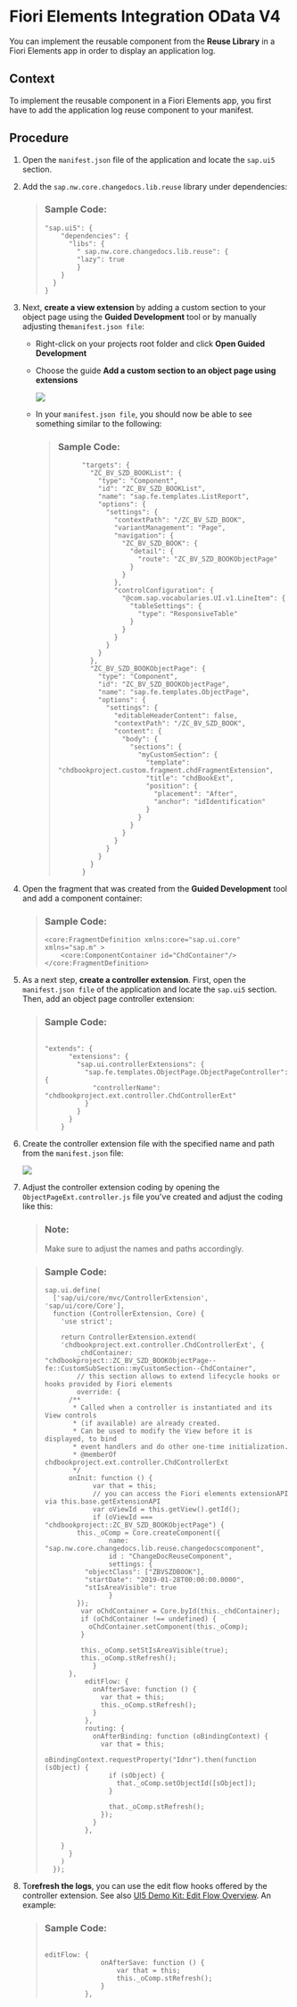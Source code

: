 <!-- loio9be64407119e4765942085663048b870 -->

# Fiori Elements Integration OData V4

You can implement the reusable component from the **Reuse Library** in a Fiori Elements app in order to display an application log.



<a name="loio9be64407119e4765942085663048b870__section_cfw_vr5_lfc"/>

## Context

To implement the reusable component in a Fiori Elements app, you first have to add the application log reuse component to your manifest.



<a name="loio9be64407119e4765942085663048b870__section_z5j_xr5_lfc"/>

## Procedure

1.  Open the `manifest.json` file of the application and locate the `sap.ui5` section.
2.  Add the `sap.nw.core.changedocs.lib.reuse` library under dependencies:

    > ### Sample Code:  
    > ```
    > "sap.ui5": {
    >     "dependencies": {
    >       "libs": {
    >         " sap.nw.core.changedocs.lib.reuse": {
    >         "lazy": true
    >         }
    >     }
    >   }
    > }
    > 
    > ```

3.  Next, **create a view extension** by adding a custom section to your object page using the **Guided Development** tool or by manually adjusting the`manifest.json file`:
    -   Right-click on your projects root folder and click **Open Guided Development**
    -   Choose the guide **Add a custom section to an object page using extensions**

        ![](images/Custom_Section_61b8b0f.png)

    -   In your `manifest.json file`, you should now be able to see something similar to the following:

        > ### Sample Code:  
        > ```
        >       "targets": {
        >         "ZC_BV_SZD_BOOKList": {
        >           "type": "Component",
        >           "id": "ZC_BV_SZD_BOOKList",
        >           "name": "sap.fe.templates.ListReport",
        >           "options": {
        >             "settings": {
        >               "contextPath": "/ZC_BV_SZD_BOOK",
        >               "variantManagement": "Page",
        >               "navigation": {
        >                 "ZC_BV_SZD_BOOK": {
        >                   "detail": {
        >                     "route": "ZC_BV_SZD_BOOKObjectPage"
        >                   }
        >                 }
        >               },
        >               "controlConfiguration": {
        >                 "@com.sap.vocabularies.UI.v1.LineItem": {
        >                   "tableSettings": {
        >                     "type": "ResponsiveTable"
        >                   }
        >                 }
        >               }
        >             }
        >           }
        >         },
        >         "ZC_BV_SZD_BOOKObjectPage": {
        >           "type": "Component",
        >           "id": "ZC_BV_SZD_BOOKObjectPage",
        >           "name": "sap.fe.templates.ObjectPage",
        >           "options": {
        >             "settings": {
        >               "editableHeaderContent": false,
        >               "contextPath": "/ZC_BV_SZD_BOOK",
        >               "content": {
        >                 "body": {
        >                   "sections": {
        >                     "myCustomSection": {
        >                       "template": "chdbookproject.custom.fragment.chdFragmentExtension",
        >                       "title": "chdBookExt",
        >                       "position": {
        >                         "placement": "After",
        >                         "anchor": "idIdentification"
        >                       }
        >                     }
        >                   }
        >                 }
        >               }
        >             }
        >           }
        >         }
        >       }
        > 
        > ```


4.  Open the fragment that was created from the **Guided Development** tool and add a component container:

    > ### Sample Code:  
    > ```
    > <core:FragmentDefinition xmlns:core="sap.ui.core" xmlns="sap.m" >
    >     <core:ComponentContainer id="ChdContainer"/>
    > </core:FragmentDefinition>
    > 
    > ```

5.  As a next step, **create a controller extension**. First, open the `manifest.json file` of the application and locate the `sap.ui5` section. Then, add an object page controller extension:

    > ### Sample Code:  
    > ```
    > 
    > "extends": {
    >       "extensions": {
    >         "sap.ui.controllerExtensions": {
    >           "sap.fe.templates.ObjectPage.ObjectPageController": {
    >             "controllerName": "chdbookproject.ext.controller.ChdControllerExt"
    >           }
    >         }
    >       }
    >     }
    > 
    > ```

6.  Create the controller extension file with the specified name and path from the `manifest.json` file:

    ![](images/Extension_file_ceb5ed6.png)

7.  Adjust the controller extension coding by opening the `ObjectPageExt.controller.js` file you've created and adjust the coding like this:

    > ### Note:  
    > Make sure to adjust the names and paths accordingly.

    > ### Sample Code:  
    > ```
    > sap.ui.define(
    >   ['sap/ui/core/mvc/ControllerExtension', 'sap/ui/core/Core'],
    >   function (ControllerExtension, Core) {
    >     'use strict';
    > 
    >     return ControllerExtension.extend(
    >     'chdbookproject.ext.controller.ChdControllerExt', {
    >         _chdContainer: "chdbookproject::ZC_BV_SZD_BOOKObjectPage--fe::CustomSubSection::myCustomSection--ChdContainer",
    >         // this section allows to extend lifecycle hooks or hooks provided by Fiori elements
    >         override: {
    >       /**
    >        * Called when a controller is instantiated and its View controls
    >        * (if available) are already created.
    >        * Can be used to modify the View before it is displayed, to bind
    >        * event handlers and do other one-time initialization.
    >        * @memberOf chdbookproject.ext.controller.ChdControllerExt
    >        */
    >       onInit: function () {
    >             var that = this;
    >             // you can access the Fiori elements extensionAPI via this.base.getExtensionAPI
    >             var oViewId = this.getView().getId();
    >             if (oViewId === "chdbookproject::ZC_BV_SZD_BOOKObjectPage") {
    >         this._oComp = Core.createComponent({
    >                 name: "sap.nw.core.changedocs.lib.reuse.changedocscomponent",
    >                 id : "ChangeDocReuseComponent",
    >                 settings: {
    >           "objectClass": ["ZBVSZDBOOK"],
    >           "startDate": "2019-01-28T00:00:00.0000",
    >           "stIsAreaVisible": true
    >                 }
    >         });
    >          var oChdContainer = Core.byId(this._chdContainer);
    >          if (oChdContainer !== undefined) {
    >            oChdContainer.setComponent(this._oComp);
    >          }
    > 
    >          this._oComp.setStIsAreaVisible(true);
    >          this._oComp.stRefresh();
    >             }
    >       },
    >           editFlow: {
    >             onAfterSave: function () {
    >               var that = this;
    >               this._oComp.stRefresh();
    >             }
    >           },
    >           routing: {
    >             onAfterBinding: function (oBindingContext) {
    >               var that = this; 
    >               oBindingContext.requestProperty("Idnr").then(function (sObject) {
    >                 if (sObject) {
    >                   that._oComp.setObjectId([sObject]);
    >                 }
    > 
    >                 that._oComp.stRefresh();    
    >               });
    >             }
    >           },
    >           
    >     }
    >       }
    >     )
    >   });
    > 
    > ```

8.  To**refresh the logs**, you can use the edit flow hooks offered by the controller extension. See also [UI5 Demo Kit: Edit Flow Overview](https://sapui5.hana.ondemand.com/). An example:

    > ### Sample Code:  
    > ```
    > 
    > editFlow: {
    > 				onAfterSave: function () {
    > 					var that = this;
    > 			 		this._oComp.stRefresh();
    > 				}
    > 			},
    > 
    > ```


